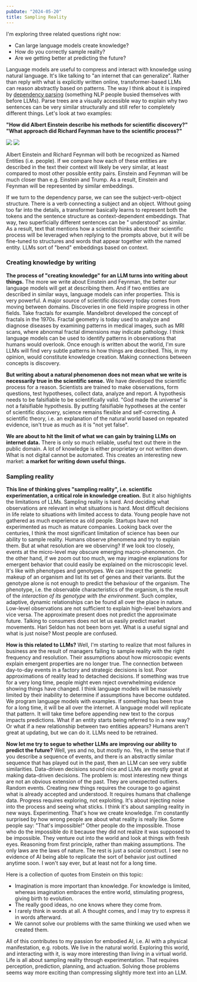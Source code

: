 ```yaml
---
pubDate: "2024-05-20"
title: Sampling Reality
---
```


I'm exploring three related questions right now:

- Can large language models create knowledge?
- How do you correctly sample reality?
- Are we getting better at predicting the future?

Language models are useful to compress and interact with knowledge using natural language. It's like talking to "an
internet that can generalize". Rather than reply with what is explicitly written online, transformer-based LLMs can
reason abstractly based on patterns. The way I think about it is inspired
by [dependency parsing](https://en.wikipedia.org/wiki/Parse_tree) (something NLP people busied themselves with before
LLMs). Parse trees are a visually accessible way to explain why two sentences can be very similar structurally and still
refer to completely different things. Let's look at two examples:

**"How did Albert Einstein describe his methods for scientific discovery?"**
**"What approach did Richard Feynman have to the scientific process?"**

![](https://storage.googleapis.com/langkilde-se-images/parse1.png)
![](https://storage.googleapis.com/langkilde-se-images/parse2.png)

Albert Einstein and Richard Feynman will both be recognized as Named Entities (i.e. people). If we compare how each of
these entities are described in the text their context will likely be very similar, at least compared to most other
possible entity pairs. Einstein and Feynman will be much closer than e.g. Einstein and Trump. As a result, Einstein and
Feynman will be represented by similar embeddings.

If we turn to the dependency parse, we can see the subject-verb-object structure. There is a verb connecting a subject
and an object. Without going too far into the details, a transformer basically learns to represent both the tokens and
the sentence structure as context-dependent embeddings. That way, two superficially different sentences can be "
understood" as similar. As a result, text that mentions how a scientist thinks about their scientific process will be
leveraged when replying to the prompts above, but it will be fine-tuned to structures and words that appear together
with the named entity. LLMs sort of "bend" embeddings based on context.

### Creating knowledge by writing

**The process of "creating knowledge" for an LLM turns into writing about things.** The more we write about Einstein and
Feynman, the better our language models will get at describing them. And if two entities are described in similar ways,
language models can infer properties. This is very powerful. A major source of scientific discovery today comes from
moving between domains. Discoveries in one field inspire progress in other fields. Take fractals for example. Mandelbrot
developed the concept of fractals in the 1970s. Fractal geometry is today used to analyze and diagnose diseases by
examining patterns in medical images, such as MRI scans, where abnormal fractal dimensions may indicate pathology. I
think language models can be used to identify patterns in observations that humans would overlook. Once enough is
written about the world, I'm sure LLMs will find very subtle patterns in how things are described. This, in my opinion,
would constitute knowledge creation. Making connections between concepts is discovery.

**But writing about a natural phenomenon does not mean what we write is necessarily true in the scientific sense.** We
have developed the scientific process for a reason. Scientists are trained to make observations, form questions, test
hypotheses, collect data, analyze and report. A hypothesis needs to be falsifiable to be scientifically valid. "God made
the universe" is not a falsifiable hypothesis. By putting falsifiable hypotheses at the center of scientific discovery,
science remains flexible and self-correcting. A scientific theory, i.e. an explanation of the natural world based on
repeated evidence, isn't true as much as it is "not yet false".

**We are about to hit the limit of what we can gain by training LLMs on internet data.** There is only so much reliable,
useful text out there in the public domain. A lot of knowledge is either proprietary or not written down. What is not
digital cannot be automated. This creates an interesting new market: **a market for writing down useful things.**

### Sampling reality

**This line of thinking gives "sampling reality", i.e. scientific experimentation, a critical role in knowledge
creation.** But it also highlights the limitations of LLMs. Sampling reality is hard. And deciding what observations are
relevant in what situations is hard. Most difficult decisions in life relate to situations with limited access to data.
Young people have not gathered as much experience as old people. Startups have not experimented as much as mature
companies. Looking back over the centuries, I think the most significant limitation of science has been our ability to
sample reality. Humans observe phenomena and try to explain them. But at what resolution are we observing? If we look
too closely, events at the micro-level may obscure emerging macro-phenomenon. On the other hand, if we zoom out too
much, we may imagine explanations for emergent behavior that could easily be explained on the microscopic level. It's
like with phenotypes and genotypes. We can inspect the genetic makeup of an organism and list its set of genes and their
variants. But the genotype alone is not enough to predict the behaviour of the organism. The phenotype, i.e. the
observable characteristics of the organism, is the result of the _interaction of its genotype with the environment_.
Such complex, adaptive, dynamic relationships can be found all over the place in nature. Low-level observations are not
sufficient to explain high-level behaviors and vice versa. The approximate present does not predict the approximate
future. Talking to consumers does not let us easily predict market movements. Hari Seldon has not been born yet. What is
a useful signal and what is just noise? Most people are confused.

**How is this related to LLMs?** Well, I'm starting to realize that most failures in business are the result of managers
failing to sample reality with the right frequency and resolution. Their assumptions about how microscopic events
explain emergent properties are no longer true. The connection between day-to-day events in a factory and strategic
decisions is lost. Poor approximations of reality lead to detached decisions. If something was true for a very long
time, people might even reject overwhelming evidence showing things have changed. I think language models will be
massively limited by their inability to determine if assumptions have become outdated. We program language models with
examples. If something has been true for a long time, it will be all over the internet. A language model will replicate
that pattern. It will take time before appending new text to the corpus impacts predictions. What if an entity starts
being referred to in a new way? Or what if a new relationship between two entities appears? Humans aren't great at
updating, but we can do it. LLMs need to be retrained.

**Now let me try to segue to whether LLMs are improving our ability to predict the future?** Well, yes and no, but
mostly no. Yes, in the sense that if you describe a sequence of events, and there is an abstractly similar sequence that
has played out in the past, then an LLM can see very subtle similarities. Data-driven decisions sound nice and LLMs are
mostly great at making data-driven decisions. The problem is: most interesting new things are not an obvious extension
of the past. They are unexpected outliers. Random events. Creating new things requires the courage to go against what is
already accepted and understood. It requires humans that challenge data. Progress requires exploring, not exploiting.
It's about injecting noise into the process and seeing what sticks. I think it's about sampling reality in new ways.
Experimenting. That's how we create knowledge. I'm constantly surprised by how wrong people are about what reality is
really like. Some people say: "That's impossible!" Other people do the impossible. Those who do the impossible do it
because they did not realize it was supposed to be impossible. They venture out into the world and look at things with
fresh eyes. Reasoning from first principle, rather than making assumptions. The only laws are the laws of nature. The
rest is just a social construct. I see no evidence of AI being able to replicate the sort of behavior just
outlined anytime soon. I won't say ever, but at least not for a long time.

Here is a collection of quotes from Einstein on this topic:

- Imagination is more important than knowledge. For knowledge is limited, whereas imagination embraces the entire world,
  stimulating progress, giving birth to evolution.
- The really good ideas, no one knows where they come from.
- I rarely think in words at all. A thought comes, and I may try to express it in words afterward.
- We cannot solve our problems with the same thinking we used when we created them.

All of this contributes to my passion for embodied AI, i.e. AI with a physical manifestation, e.g. robots. We live in
the natural world. Exploring this world, and interacting with it, is way more interesting than living in a virtual
world. Life is all about sampling reality through experimentation. That requires perception, prediction, planning, and
actuation. Solving those problems seems way more exciting than compressing slightly more text into an LLM.